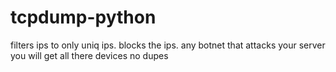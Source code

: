 # tcpdump-python
filters ips to only uniq ips. blocks the ips.
any botnet that attacks your server you will get all there devices no dupes
